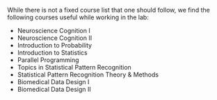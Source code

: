 While there is not a fixed course list that one should follow, we find the following courses useful while working in the lab:

 - Neuroscience Cognition I
 - Neuroscience Cognition II
 - Introduction to Probability 
 - Introduction to Statistics 
 - Parallel Programming 
 - Topics in Statistical Pattern Recognition 
 - Statistical Pattern Recognition Theory & Methods 
 - Biomedical Data Design I
 - Biomedical Data Design II